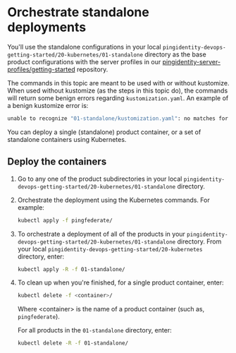 # Orchestrate standalone deployments

You'll use the standalone configurations in your local `pingidentity-devops-getting-started/20-kubernetes/01-standalone` directory as the base product configurations with the server profiles in our [pingidentity-server-profiles/getting-started](https://github.com/pingidentity/pingidentity-server-profiles/tree/master/getting-started) repository.  

The commands in this topic are meant to be used with or without kustomize. When used without kustomize (as the steps in this topic do), the commands will return some benign errors regarding `kustomization.yaml`. An example of a benign kustomize error is: 
```bash
unable to recognize "01-standalone/kustomization.yaml": no matches for kind "Kustomization" in version "kustomize.config.k8s.io/v1beta1"
```

You can deploy a single (standalone) product container, or a set of standalone containers using Kubernetes.

## Deploy the containers

1. Go to any one of the product subdirectories in your local `pingidentity-devops-getting-started/20-kubernetes/01-standalone` directory.
2. Orchestrate the deployment using the Kubernetes commands. For example:

   ```bash
   kubectl apply -f pingfederate/
   ```

3. To orchestrate a deployment of all of the products in your `pingidentity-devops-getting-started/20-kubernetes/01-standalone` directory. From your local `pingidentity-devops-getting-started/20-kubernetes` directory, enter: 

   ```bash
   kubectl apply -R -f 01-standalone/
   ```

4. To clean up when you're finished, for a single product container, enter: 

   ```bash
   kubectl delete -f <container>/
   ```

   Where \<container> is the name of a product container (such as, `pingfederate`).

   For all products in the `01-standalone` directory, enter:

   ```bash
   kubectl delete -R -f 01-standalone/
   ```

